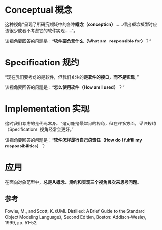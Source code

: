 # Conceptual 概念
这种视角“呈现了所研究领域中的各种**概念（conception）**……得出*概念模型*时应该很少或者不考虑它的软件实现……”。

该视角要回答的问题是：“**软件要负责什么（What am I responsible for）**？”


# Specification 规约
“现在我们要考虑的是软件，但我们关注的**是软件的接口，而不是实现**。”

该视角要回答的问题是：“**怎么使用软件（How am I used）**？“

# Implementation 实现
这时我们考虑的是代码本身。“这可能是最常用的视角，但在许多方面，采取规约（Specification）视角经常会更好。”

该视角要回答的问题是：“**软件怎样履行自己的责任（How do I fulfill my responsibilities）**？


# 应用
在面向对象范型中，**总是从概念、规约和实现三个视角层次来思考问题**。

## 参考
Fowler, M., and Scott, K. 《UML Distilled: A Brief Guide to the Standard Object
Modeling Language》, Second Edition, Boston: Addison-Wesley, 1999, pp. 51–52.